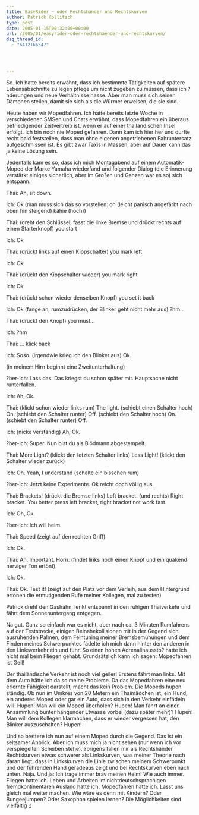 ```yaml
---
title: EasyRider – oder Rechtshänder und Rechtskurven
author: Patrick Kollitsch
type: post
date: 2005-01-15T00:32:00+00:00
url: /2005/01/easyrider-oder-rechtshaender-und-rechtskurven/
dsq_thread_id:
  - "6412166547"




---
```

So. Ich hatte bereits erwähnt, dass ich bestimmte Tätigkeiten auf spätere Lebensabschnitte zu legen pflege um nicht zugeben zu müssen, dass ich ?nderungen und neue Verhältnisse hasse. Aber man muss sich seinen Dämonen stellen, damit sie sich als die Würmer erweisen, die sie sind.

Heute haben wir Mopedfahren. Ich hatte bereits letzte Woche in verschiedenen SMSen und Chats erwähnt, dass Mopedfahren ein überaus befriedigender Zeitvertreib ist, wenn er auf einer thailändischen Insel erfolgt. Ich bin noch nie Moped gefahren. Dann kam ich hier her und durfte recht bald feststellen, dass man ohne eigenen angetriebenen Fahruntersatz aufgeschmissen ist. Es gibt zwar Taxis in Massen, aber auf Dauer kann das ja keine Lösung sein. 

Jedenfalls kam es so, dass ich mich Montagabend auf einem Automatik-Moped der Marke Yamaha wiederfand und folgender Dialog (die Erinnerung verstärkt einiges sicherlich, aber im Gro?en und Ganzen war es so) sich entspann:

Thai: Ah, sit down.
  
Ich: Ok (man muss sich das so vorstellen: oh (leicht panisch angefärbt nach oben hin steigend) kähie (hoch))
  
Thai: (dreht den Schlüssel, fasst die linke Bremse und drückt rechts auf einen Starterknopf) you start
  
Ich: Ok
  
Thai: (drückt links auf einen Kippschalter) you mark left
  
Ich: Ok
  
Thai: (drückt den Kippschalter wieder) you mark right
  
Ich: Ok
  
Thai: (drückt schon wieder denselben Knopf) you set it back
  
Ich: Ok (fange an, rumzudrücken, der Blinker geht nicht mehr aus) ?hm...
  
Thai: (drückt den Knopf) you must...
  
Ich: ?hm
  
Thai: ... klick back
  
Ich: Soso. (irgendwie krieg ich den Blinker aus) Ok. 
  
(in meinem Hirn beginnt eine Zweitunterhaltung)
  
?ber-Ich: Lass das. Das kriegst du schon später mit. Hauptsache nicht runterfallen.
  
Ich: Ah, Ok.
  
Thai: (klickt schon wieder links rum) The light. (schiebt einen Schalter hoch) On. (schiebt den Schalter runter) Off. (schiebt den Schalter hoch) On. (schiebt den Schalter runter) Off.
  
Ich: (nicke verständig) Ah, Ok.
  
?ber-Ich: Super. Nun bist du als Blödmann abgestempelt.
  
Thai: More Light? (klickt den letzten Schalter links) Less Light! (klickt den Schalter wieder zurück)
  
Ich: Oh. Yeah, I understand (schalte ein bisschen rum)
  
?ber-Ich: Jetzt keine Experimente. Ok reicht doch völlig aus.
  
Thai: Brackets! (drückt die Bremse links) Left bracket. (und rechts) Right bracket. You better press left bracket, right bracket not work fast.
  
Ich: Oh, Ok.
  
?ber-Ich: Ich will heim.
  
Thai: Speed (zeigt auf den rechten Griff)
  
Ich: Ok.
  
Thai: Ah. Important. Horn. (findet links noch einen Knopf und ein quäkend nerviger Ton ertönt).
  
Ich: Ok.
  
Thai: Ok. Test it! (zeigt auf den Platz vor dem Verleih, aus dem Hintergrund ertönen die ermutigenden Rufe meiner Kollegen, mal zu testen)

Patrick dreht den Gashahn, lenkt entspannt in den ruhigen Thaiverkehr und fährt dem Sonnenuntergang entgegen.

Na gut. Ganz so einfach war es nicht, aber nach ca. 3 Minuten Rumfahrens auf der Teststrecke, einigen Beinahekollisionen mit in der Gegend sich ausruhenden Palmen, dem Feintuning meiner Bremsbemühungen und dem Finden meines Schwerpunktes fädelte ich mich dann hinter den anderen in den Linksverkehr ein und fuhr. So einen hohen Adrenalinaussto? hatte ich nicht mal beim Fliegen gehabt. Grundsätzlich kann ich sagen: Mopedfahren ist Geil! 

Der thailändische Verkehr ist noch viel geiler! Erstens fährt man links. Mit dem Auto hätte ich da so meine Probleme. Da das Mopedfahren eine neu erlernte Fähigkeit darstellt, macht das kein Problem. Die Mopeds hupen ständig. Ob nun im Umkres von 20 Metern ein Thaimädchen ist, ein Hund, ein anderes Moped oder gar ein Auto, dass sich in den Verkehr einfädeln will: Hupen! Man will ein Moped überholen? Hupen! Man fährt an einer Ansammlung bunter hängender Etwasse vorbei (dazu später mehr)? Hupen! Man will dem Kollegen klarmachen, dass er wieder vergessen hat, den Blinker auszuschalten? Hupen! 

Und so brettere ich nun auf einem Moped durch die Gegend. Das ist ein seltsamer Anblick. Aber ich muss mich ja nicht sehen (nur wenn ich vor verspiegelten Scheiben stehe). ?brigens fallen mir als Rechtshänder Rechtskurven etwas schwerer als Linkskurven, was meiner Theorie nach daran liegt, dass in Linkskurven die Linie zwischen meinem Schwerpunkt und der führenden Hand geradeaus zeigt und bei Rechtskurven eben nach unten. Naja. Und ja: Ich trage immer brav meinen Helm! Wie auch immer. Fliegen hatte ich. Leben und Arbeiten im nichtdeutschsprachigen fremdkontinentären Ausland hatte ich. Mopedfahren hatte ich. Lasst uns gleich mal weiter machen. Wie wäre es denn mit Kindern? Oder Bungeejumpen? Oder Saxophon spielen lernen? Die Möglichkeiten sind vielfältig ;)

